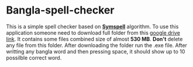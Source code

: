 # Bangla-spell-checker
[link1]:https://medium.com/@agusnavce/a-quick-overview-of-the-implementation-of-a-fast-spelling-correction-algorithm-39a483a81ddc#:~:text=The%20SymSpell%20algorithm%20exploits%20the,term%20to%20the%20correct%20strings.
[link2]:https://drive.google.com/drive/folders/1yJee7JAJ4s05NguyGiJ5a3EAX3cJmzjl?usp=sharing
This is a simple spell checker based on [**Symspell**][link1] algorithm. To use this application someone need to download full folder from this [google drive link][link2]. It contains some files combined size of almost **530 MB**. **Don't** delete any file from this folder. After downloading the folder run the .exe file.
After writting any bangla word and then pressing space, it should show up to 10 possilble correct word.
